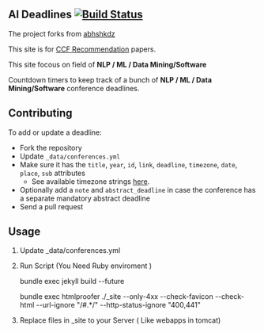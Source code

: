 ## AI Deadlines [![Build Status](https://travis-ci.com/abhshkdz/ai-deadlines.svg?branch=gh-pages)](https://travis-ci.com/abhshkdz/ai-deadlines)

The project forks from [abhshkdz](https://github.com/abhshkdz/ai-deadlines)

This site is for [CCF Recommendation](https://www.ccf.org.cn/Academic_Evaluation/AI/)  papers.

This site focous on field of **NLP / ML / Data Mining/Software**

Countdown timers to keep track of a bunch of **NLP / ML / Data Mining/Software** conference deadlines.

## Contributing

To add or update a deadline:

- Fork the repository
- Update `_data/conferences.yml`
- Make sure it has the `title`, `year`, `id`, `link`, `deadline`, `timezone`, `date`, `place`, `sub` attributes
    + See available timezone strings [here](https://momentjs.com/timezone/).
- Optionally add a `note` and `abstract_deadline` in case the conference has a separate mandatory abstract deadline
- Send a pull request

## Usage

1. Update _data/conferences.yml

2. Run Script (You Need Ruby enviroment )

   bundle exec jekyll build --future

   bundle exec htmlproofer ./_site --only-4xx --check-favicon --check-html --url-ignore "/#.*/" --http-status-ignore "400,441"

3. Replace files in _site to your Server ( Like webapps in tomcat)